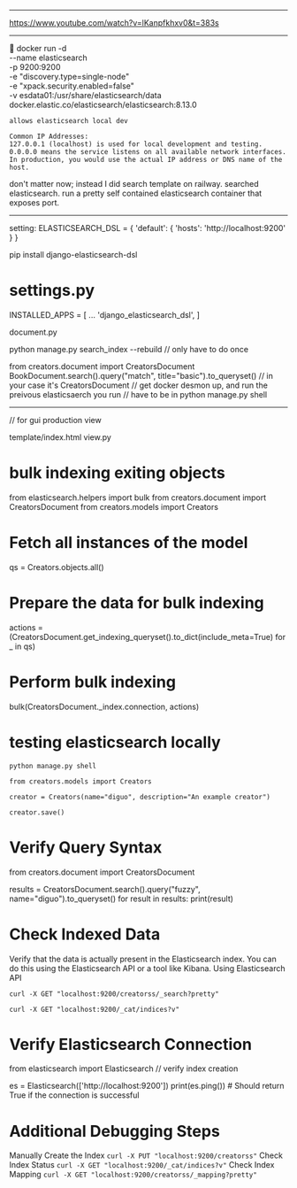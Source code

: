 


***
https://www.youtube.com/watch?v=lKanpfkhxv0&t=383s

***
 docker run -d \
  --name elasticsearch \
  -p 9200:9200 \
  -e "discovery.type=single-node" \
  -e "xpack.security.enabled=false" \
  -v esdata01:/usr/share/elasticsearch/data \
  docker.elastic.co/elasticsearch/elasticsearch:8.13.0

```
allows elasticsearch local dev
```

``` 
Common IP Addresses:
127.0.0.1 (localhost) is used for local development and testing.
0.0.0.0 means the service listens on all available network interfaces.
In production, you would use the actual IP address or DNS name of the host.
``` 
don't matter now;
instead I did search template on railway. 
searched elasticsearch.
run a pretty self contained elasticsearch container that exposes port.




***
setting:
ELASTICSEARCH_DSL = {
    'default': {
        'hosts': 'http://localhost:9200'
    }
}

pip install django-elasticsearch-dsl

# settings.py
INSTALLED_APPS = [
    ...
    'django_elasticsearch_dsl',
]

document.py

python manage.py search_index --rebuild
// only have to do once

from creators.document import CreatorsDocument
BookDocument.search().query("match", title="basic").to_queryset()
// in your case it's CreatorsDocument
// get docker desmon up, and run the preivous elasticsaerch you run
// have to be in python manage.py shell 

***
// for gui production view

template/index.html
view.py




# bulk indexing exiting objects
from elasticsearch.helpers import bulk
from creators.document import CreatorsDocument
from creators.models import Creators

# Fetch all instances of the model
qs = Creators.objects.all()

# Prepare the data for bulk indexing
actions = (CreatorsDocument.get_indexing_queryset().to_dict(include_meta=True) for _ in qs)

# Perform bulk indexing
bulk(CreatorsDocument._index.connection, actions)

# testing elasticsearch locally
```
python manage.py shell

from creators.models import Creators

creator = Creators(name="diguo", description="An example creator")

creator.save()
```

# Verify Query Syntax
from creators.document import CreatorsDocument

results = CreatorsDocument.search().query("fuzzy", name="diguo").to_queryset()
for result in results:
    print(result)

# Check Indexed Data
Verify that the data is actually present in the Elasticsearch index. You can do this using the Elasticsearch API or a tool like Kibana.
Using Elasticsearch API
    
`
curl -X GET "localhost:9200/creatorss/_search?pretty"
`

`
curl -X GET "localhost:9200/_cat/indices?v"
`

# Verify Elasticsearch Connection
from elasticsearch import Elasticsearch
// verify index creation

es = Elasticsearch(['http://localhost:9200'])
print(es.ping())  # Should return True if the connection is successful



# Additional Debugging Steps
Manually Create the Index
`curl -X PUT "localhost:9200/creatorss"`
Check Index Status
`curl -X GET "localhost:9200/_cat/indices?v"`
Check Index Mapping
`curl -X GET "localhost:9200/creatorss/_mapping?pretty"`